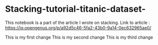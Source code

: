 # Stacking-tutorial-titanic-dataset-
This notebook is a part of the article I wrote on stacking.
Link to article : https://iq.opengenus.org/p/a92d5c46-5fa2-43b0-9a14-0ec632965ae0/

This is my first change
This is my second change
This is my third change